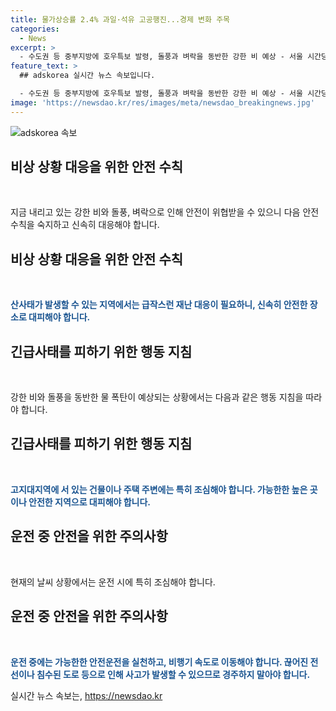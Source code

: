 ```yaml
---
title: 물가상승률 2.4% 과일·석유 고공행진...경제 변화 주목
categories:
  - News
excerpt: >
  - 수도권 등 중부지방에 호우특보 발령, 돌풍과 벼락을 동반한 강한 비 예상 - 서울 시간당 30mm 강우로 역주행 사고 발생, 15명 사상 - 방통위원장 김홍일 자진 사퇴, 대정부질문 후 상병 특검법안 처리 예고 - 북한, 초대형 탄두를 실은 신형 전술탄도미사일 시험발사 주장 - 소비자물가 상승률 11개월 만에 최저, 과일과 김 등 먹거리·석유값은 높은 상승률 기록
feature_text: >
  ## adskorea 실시간 뉴스 속보입니다.

  - 수도권 등 중부지방에 호우특보 발령, 돌풍과 벼락을 동반한 강한 비 예상 - 서울 시간당 30mm 강우로 역주행 사고 발생, 15명 사상 - 방통위원장 김홍일 자진 사퇴, 대정부질문 후 상병 특검법안 처리 예고 - 북한, 초대형 탄두를 실은 신형 전술탄도미사일 시험발사 주장 - 소비자물가 상승률 11개월 만에 최저, 과일과 김 등 먹거리·석유값은 높은 상승률 기록
image: 'https://newsdao.kr/res/images/meta/newsdao_breakingnews.jpg'
---
```


<p><img src="https://newsdao.kr/res/images/meta/newsdao_breakingnews.jpg" alt="adskorea 속보" /></p>

<h2 data-ke-size="size26">비상 상황 대응을 위한 안전 수칙</h2>

<p data-ke-size="size16">&nbsp;</p>

<p>지금 내리고 있는 강한 비와 돌풍, 벼락으로 인해 안전이 위협받을 수 있으니 다음 안전 수칙을 숙지하고 신속히 대응해야 합니다.</p>

<h2 data-ke-size="size26">비상 상황 대응을 위한 안전 수칙</h2>

<p data-ke-size="size16">&nbsp;</p>

<p><b><span style="color: #1a5490;">산사태가 발생할 수 있는 지역에서는 급작스런 재난 대응이 필요하니, 신속히 안전한 장소로 대피해야 합니다.</span></b></p>

<h2 data-ke-size="size26">긴급사태를 피하기 위한 행동 지침</h2>

<p data-ke-size="size16">&nbsp;</p>

<p>강한 비와 돌풍을 동반한 물 폭탄이 예상되는 상황에서는 다음과 같은 행동 지침을 따라야 합니다.</p>

<h2 data-ke-size="size26">긴급사태를 피하기 위한 행동 지침</h2>

<p data-ke-size="size16">&nbsp;</p>

<p><b><span style="color: #1a5490;">고지대지역에 서 있는 건물이나 주택 주변에는 특히 조심해야 합니다. 가능한한 높은 곳이나 안전한 지역으로 대피해야 합니다.</span></b></p>

<h2 data-ke-size="size26">운전 중 안전을 위한 주의사항</h2>

<p data-ke-size="size16">&nbsp;</p>

<p>현재의 날씨 상황에서는 운전 시에 특히 조심해야 합니다.</p>

<h2 data-ke-size="size26">운전 중 안전을 위한 주의사항</h2>

<p data-ke-size="size16">&nbsp;</p>

<p><b><span style="color: #1a5490;">운전 중에는 가능한한 안전운전을 실천하고, 비행기 속도로 이동해야 합니다. 끊어진 전선이나 침수된 도로 등으로 인해 사고가 발생할 수 있으므로 경주하지 말아야 합니다.</span></b></p>
실시간 뉴스 속보는, <a href="https://newsdao.kr" rel="dofollow">https://newsdao.kr</a>


